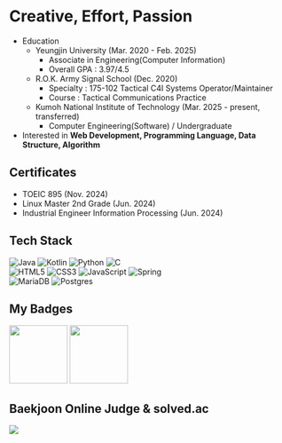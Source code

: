 # Creative, Effort, Passion
- Education
    - Yeungjin University (Mar. 2020 - Feb. 2025)
        - Associate in Engineering(Computer Information)
        - Overall GPA : 3.97/4.5
    - R.O.K. Army Signal School (Dec. 2020)
        - Specialty : 175-102 Tactical C4I Systems Operator/Maintainer
        - Course : Tactical Communications Practice
    - Kumoh National Institute of Technology (Mar. 2025 - present, transferred)
        - Computer Engineering(Software) / Undergraduate
- Interested in **Web Development, Programming Language, Data Structure, Algorithm**

## Certificates
- TOEIC 895 (Nov. 2024)
- Linux Master 2nd Grade (Jun. 2024)
- Industrial Engineer Information Processing (Jun. 2024)

## Tech Stack
![Java](https://img.shields.io/badge/java-%23ED8B00.svg?style=for-the-badge&logo=openjdk&logoColor=white) ![Kotlin](https://img.shields.io/badge/kotlin-%237F52FF.svg?style=for-the-badge&logo=kotlin&logoColor=white) ![Python](https://img.shields.io/badge/python-3670A0?style=for-the-badge&logo=python&logoColor=ffdd54) ![C](https://img.shields.io/badge/c-%2300599C.svg?style=for-the-badge&logo=c&logoColor=white)
<br>
![HTML5](https://img.shields.io/badge/html5-%23E34F26.svg?style=for-the-badge&logo=html5&logoColor=white) ![CSS3](https://img.shields.io/badge/css3-%231572B6.svg?style=for-the-badge&logo=css3&logoColor=white) ![JavaScript](https://img.shields.io/badge/javascript-%23323330.svg?style=for-the-badge&logo=javascript&logoColor=%23F7DF1E) ![Spring](https://img.shields.io/badge/spring-%236DB33F.svg?style=for-the-badge&logo=spring&logoColor=white)
<br>
![MariaDB](https://img.shields.io/badge/MariaDB-003545?style=for-the-badge&logo=mariadb&logoColor=white) ![Postgres](https://img.shields.io/badge/postgres-%23316192.svg?style=for-the-badge&logo=postgresql&logoColor=white)


## My Badges
<a href="https://www.credly.com/badges/20b23b15-7d0f-4b54-b958-7c9d1f1556e4/public_url"><img width="105" height="105" alt="" src="https://images.credly.com/images/f4ccdba9-dd65-4349-baad-8f05df116443/CCNASRWE__1_.png"></a>
<a href="https://www.credly.com/badges/73081566-ffad-47e9-a288-cd7fb4d7dbd1/public_url"><img width="105" height="105" alt="" src="https://images.credly.com/images/0a6d331e-8abf-4272-a949-33f754569a76/CCNAENSA__1_.png"></a>

## Baekjoon Online Judge & solved.ac
<a href="https://solved.ac/profile/kaito_akabane" style="text-decoration: none"><img src="https://mazassumnida.wtf/api/v2/generate_badge?boj=kaito_akabane"/></a>
